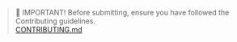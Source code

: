 > 🚨 IMPORTANT! Before submitting, ensure you have followed the Contributing guidelines.\
> [CONTRIBUTING.md](CONTRIBUTING.md)
